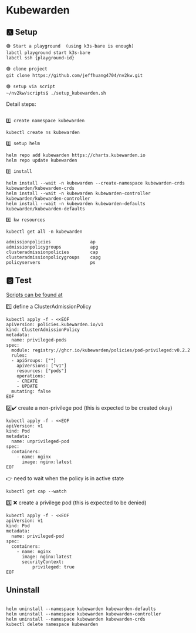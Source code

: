 # Kubewarden

## 🅰️ Setup

```
🟢 Start a playground  (using k3s-bare is enough)
labctl playground start k3s-bare
labctl ssh {playground-id}

🟢 clone project
git clone https://github.com/jeffhuang4704/nv2kw.git

🟢 setup via script
~/nv2kw/scripts$ ./setup_kubewarden.sh

```

Detail steps:

```

1️⃣ create namespace kubewarden

kubectl create ns kubewarden

2️⃣ setup helm

helm repo add kubewarden https://charts.kubewarden.io
helm repo update kubewarden

3️⃣ install

helm install --wait -n kubewarden --create-namespace kubewarden-crds kubewarden/kubewarden-crds
helm install --wait -n kubewarden kubewarden-controller kubewarden/kubewarden-controller
helm install --wait -n kubewarden kubewarden-defaults kubewarden/kubewarden-defaults

4️⃣ kw resources

kubectl get all -n kubewarden

admissionpolicies               ap
admissionpolicygroups           apg
clusteradmissionpolicies        cap
clusteradmissionpolicygroups    capg
policyservers                   ps

```

## 🅱️ Test

[Scripts can be found at](../scripts/kw/2test/)

1️⃣ define a ClusterAdmissionPolicy

```
kubectl apply -f - <<EOF
apiVersion: policies.kubewarden.io/v1
kind: ClusterAdmissionPolicy
metadata:
  name: privileged-pods
spec:
  module: registry://ghcr.io/kubewarden/policies/pod-privileged:v0.2.2
  rules:
  - apiGroups: [""]
    apiVersions: ["v1"]
    resources: ["pods"]
    operations:
    - CREATE
    - UPDATE
  mutating: false
EOF
```

2️⃣✔️ create a non-privilege pod (this is expected to be created okay)

```
kubectl apply -f - <<EOF
apiVersion: v1
kind: Pod
metadata:
  name: unprivileged-pod
spec:
  containers:
    - name: nginx
      image: nginx:latest
EOF
```

👉 need to wait when the policy is in active state

```
kubectl get cap --watch
```

3️⃣ ❌ create a privilege pod (this is expected to be denied)

```
kubectl apply -f - <<EOF
apiVersion: v1
kind: Pod
metadata:
  name: privileged-pod
spec:
  containers:
    - name: nginx
      image: nginx:latest
      securityContext:
          privileged: true
EOF

```

## Uninstall

```

helm uninstall --namespace kubewarden kubewarden-defaults
helm uninstall --namespace kubewarden kubewarden-controller
helm uninstall --namespace kubewarden kubewarden-crds
kubectl delete namespace kubewarden

```

